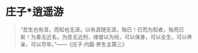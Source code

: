 # 庄子*逍遥游


<!--more-->

> “吾生也有涯，而知也无涯。以有涯随无涯，殆已！已而为知者，殆而已矣！为善无近名，为恶无近刑，缘督以为经，可以保身，可以全生，可以养亲，可以尽年。”——《庄子·内篇·养生主第三》

